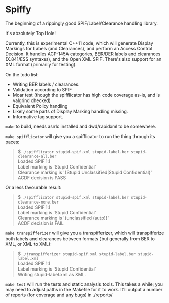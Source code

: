 Spiffy
======

The beginning of a rippingly good SPIF/Label/Clearance handling library.

It's absolutely Top Hole!

Currently, this is experimental C++11 code, which will generate Display Markings for Labels (and Clearances), and perform an Access Control Decision. It handles ACP-145A categories,
BER/DER labels and clearances (X.841/ESS syntaxes), and the Open XML SPIF. There's
also support for an XML format (primarily for testing).

On the todo list:
* Writing BER labels / clearances.
* Validation according to SPIF
* Moar test (though the spifflicator has high code coverage as-is, and is valgrind checked)
* Equivalent Policy handling
* Likely some parts of Display Marking handling missing.
* Informative tag support.

`make` to build, needs asn1c installed and dwd/rapidxml to be somewhere.

`make spifflicator` will give you a spifflicator to run the thing through
its paces:

>  $ `./spifflicator stupid-spif.xml stupid-label.ber stupid-clearance-all.ber`  
>  Loaded SPIF 1.1  
>  Label marking is 'Stupid Confidential'  
>  Clearance marking is '{Stupid Unclassified|Stupid Confidential}'  
>  ACDF decision is PASS

Or a less favourable result:

>  $ `./spifflicator stupid-spif.xml stupid-label.ber stupid-clearance-none.ber`  
>  Loaded SPIF 1.1  
>  Label marking is 'Stupid Confidential'  
>  Clearance marking is '{unclassified (auto)}'  
>  ACDF decision is FAIL

`make transpifferizer` will give you a transpifferizer, which will transpifferize both labels and
clearances between formats (but generally from BER to XML, or XML to XML):

> $ `./transpifferizer stupid-spif.xml stupid-label.ber stupid-label.xml`  
> Loaded SPIF 1.1  
> Label marking is 'Stupid Confidential'  
> Writing stupid-label.xml as XML.  

`make test` will run the tests and static analysis tools. This takes a while; you may need to
adjust paths in the Makefile for it to work. It'll output a number of reports (for coverage
and any bugs) in ./reports/
